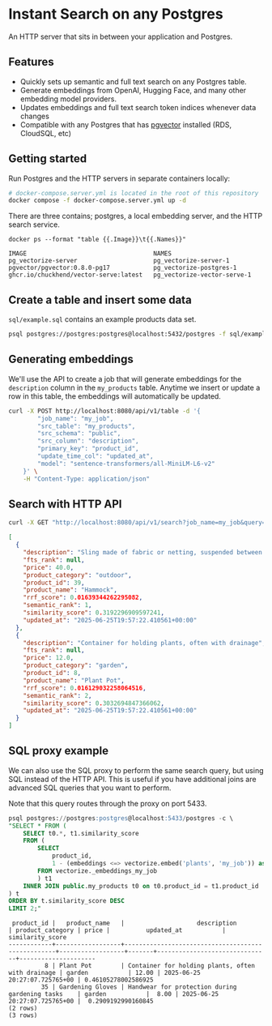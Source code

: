 # Instant Search on any Postgres

An HTTP server that sits in between your application and Postgres.

## Features
- Quickly sets up semantic and full text search on any Postgres table.
- Generate embeddings from OpenAI, Hugging Face, and many other embedding model providers.
- Updates embeddings and full text search token indices whenever data changes
- Compatible with any Postgres that has [pgvector](https://github.com/pgvector/pgvector) installed (RDS, CloudSQL, etc)

## Getting started

Run Postgres and the HTTP servers in separate containers locally:

```bash
# docker-compose.server.yml is located in the root of this repository
docker compose -f docker-compose.server.yml up -d
```

There are three contains; postgres, a local embedding server, and the HTTP search service.

```plaintext
docker ps --format "table {{.Image}}\t{{.Names}}"

IMAGE                                   NAMES
pg_vectorize-server                     pg_vectorize-server-1
pgvector/pgvector:0.8.0-pg17            pg_vectorize-postgres-1
ghcr.io/chuckhend/vector-serve:latest   pg_vectorize-vector-serve-1
```

## Create a table and insert some data

`sql/example.sql` contains an example products data set.

```bash
psql postgres://postgres:postgres@localhost:5432/postgres -f sql/example.sql
```

## Generating embeddings

We'll use the API to create a job that will  generate embeddings for the `description` column in the `my_products` table. Anytime we insert or update a row in this table, the embeddings will automatically be updated.

```bash
curl -X POST http://localhost:8080/api/v1/table -d '{
        "job_name": "my_job",
        "src_table": "my_products",
        "src_schema": "public",
        "src_column": "description",
        "primary_key": "product_id",
        "update_time_col": "updated_at",
        "model": "sentence-transformers/all-MiniLM-L6-v2"
    }' \
    -H "Content-Type: application/json"
```

## Search with HTTP API

```bash
curl -X GET "http://localhost:8080/api/v1/search?job_name=my_job&query=camping%20grear&limit=2" | jq .
```

```json
[
  {
    "description": "Sling made of fabric or netting, suspended between two points for relaxation",
    "fts_rank": null,
    "price": 40.0,
    "product_category": "outdoor",
    "product_id": 39,
    "product_name": "Hammock",
    "rrf_score": 0.01639344262295082,
    "semantic_rank": 1,
    "similarity_score": 0.3192296909597241,
    "updated_at": "2025-06-25T19:57:22.410561+00:00"
  },
  {
    "description": "Container for holding plants, often with drainage",
    "fts_rank": null,
    "price": 12.0,
    "product_category": "garden",
    "product_id": 8,
    "product_name": "Plant Pot",
    "rrf_score": 0.016129032258064516,
    "semantic_rank": 2,
    "similarity_score": 0.3032694847366062,
    "updated_at": "2025-06-25T19:57:22.410561+00:00"
  }
]
```

## SQL proxy example

We can also use the SQL proxy to perform the same search query, but using SQL instead of the HTTP API. This is useful if you have additional joins are advanced SQL queries that you want to perform.

Note that this query routes through the proxy on port 5433.

```sql
psql postgres://postgres:postgres@localhost:5433/postgres -c \
"SELECT * FROM (
    SELECT t0.*, t1.similarity_score
    FROM (
        SELECT
            product_id,
            1 - (embeddings <=> vectorize.embed('plants', 'my_job')) as similarity_score
        FROM vectorize._embeddings_my_job
        ) t1
    INNER JOIN public.my_products t0 on t0.product_id = t1.product_id
) t
ORDER BY t.similarity_score DESC
LIMIT 2;"
```

```plaintext
 product_id |   product_name   |                    description                    | product_category | price |          updated_at           |  similarity_score   
------------+------------------+---------------------------------------------------+------------------+-------+-------------------------------+---------------------
          8 | Plant Pot        | Container for holding plants, often with drainage | garden           | 12.00 | 2025-06-25 20:27:07.725765+00 | 0.46105278002586925
         35 | Gardening Gloves | Handwear for protection during gardening tasks    | garden           |  8.00 | 2025-06-25 20:27:07.725765+00 |  0.2909192990160845
(2 rows)
(3 rows)